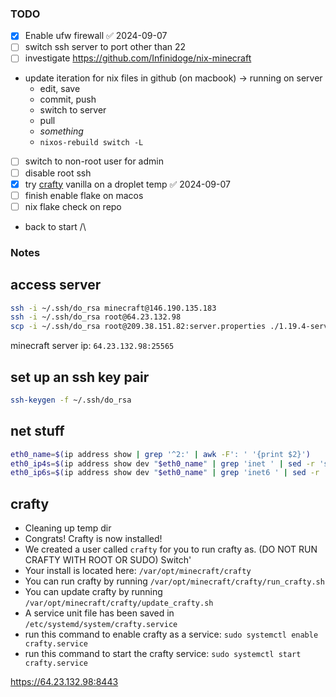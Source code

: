 ### TODO

* [x] Enable ufw firewall ✅ 2024-09-07
* [ ] switch ssh server to port other than 22
* [ ] investigate https://github.com/Infinidoge/nix-minecraft
* update iteration for nix files in github (on macbook) -> running on server
	* edit, save
	* commit, push
	* switch to server
	* pull
	* _something_
	* `nixos-rebuild switch -L`
* [ ] switch to non-root user for admin
* [ ] disable root ssh
* [x] try [crafty](https://docs.craftycontrol.com/pages/getting-started/installation/linux/#automated-install-script-quick) vanilla on a droplet temp ✅ 2024-09-07
* [ ] finish enable flake on macos
* [ ] nix flake check on repo
* back to start /\

### Notes

## access server

```bash
ssh -i ~/.ssh/do_rsa minecraft@146.190.135.183
ssh -i ~/.ssh/do_rsa root@64.23.132.98
scp -i ~/.ssh/do_rsa root@209.38.151.82:server.properties ./1.19.4-server.properties
```

minecraft server ip: `64.23.132.98:25565`

## set up an ssh key pair

```bash
ssh-keygen -f ~/.ssh/do_rsa
```

## net stuff

```bash
eth0_name=$(ip address show | grep '^2:' | awk -F': ' '{print $2}')
eth0_ip4s=$(ip address show dev "$eth0_name" | grep 'inet ' | sed -r 's|.*inet ([0-9.]+)/([0-9]+).*|{ address="\1"; prefixLength=\2; }|')
eth0_ip6s=$(ip address show dev "$eth0_name" | grep 'inet6 ' | sed -r 's|.*inet6 ([0-9a-f:]+)/([0-9]+).*|{ address="\1"; prefixLength=\2; }|' || '')
```

## crafty

- Cleaning up temp dir
- Congrats! Crafty is now installed!
- We created a user called `crafty` for you to run crafty as. (DO NOT RUN CRAFTY WITH ROOT OR SUDO) Switch'
- Your install is located here: `/var/opt/minecraft/crafty`
- You can run crafty by running `/var/opt/minecraft/crafty/run_crafty.sh`
- You can update crafty by running `/var/opt/minecraft/crafty/update_crafty.sh`
- A service unit file has been saved in `/etc/systemd/system/crafty.service`
- run this command to enable crafty as a service: `sudo systemctl enable crafty.service`
- run this command to start the crafty service: `sudo systemctl start crafty.service`


https://64.23.132.98:8443
